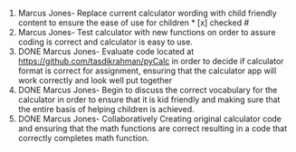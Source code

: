 1. Marcus Jones- Replace current calculator wording with child friendly content to ensure the ease of use for children * [x] checked   # 
2. Marcus Jones- Test calculator with new functions on order to assure coding is correct and calculator is easy to use.
3. DONE Marcus Jones- Evaluate code located at https://github.com/tasdikrahman/pyCalc in order to decide if calculator format is correct for assignment, ensuring that the calculator app will work correctly and look well put together
4. DONE Marcus Jones- Begin to discuss the correct vocabulary for the calculator in order to ensure that it is kid friendly and making sure that the entire basis of helping children is achieved.
5. DONE Marcus Jones- Collaboratively Creating original calculator code and ensuring that the math functions are correct resulting in a code that correctly completes math function.
